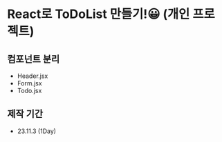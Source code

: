 # React로 ToDoList 만들기!😀 (개인 프로젝트)

## 컴포넌트 분리

- Header.jsx
- Form.jsx
- Todo.jsx

## 제작 기간

- 23.11.3 (1Day)
